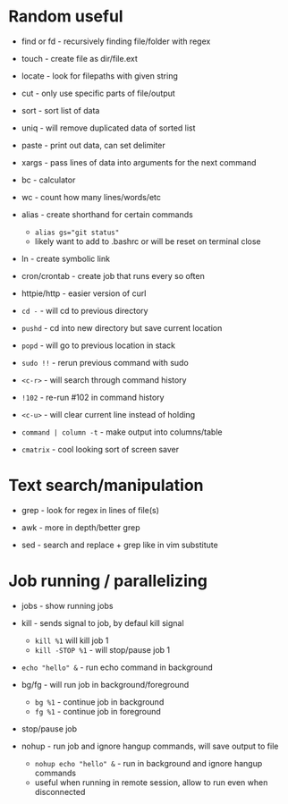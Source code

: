 # Random useful

* find or fd - recursively finding file/folder with regex

* touch - create file as dir/file.ext

* locate - look for filepaths with given string

* cut - only use specific parts of file/output

* sort - sort list of data

* uniq - will remove duplicated data of sorted list

* paste - print out data, can set delimiter

* xargs - pass lines of data into arguments for the next command

* bc - calculator

* wc - count how many lines/words/etc

* alias - create shorthand for certain commands
    * `alias gs="git status"`
    * likely want to add to .bashrc or will be reset on terminal close

* ln - create symbolic link

* cron/crontab - create job that runs every so often
* httpie/http - easier version of curl

* `cd -` - will cd to previous directory
* `pushd` - cd into new directory but save current location
* `popd` - will go to previous location in stack

* `sudo !!` - rerun previous command with sudo
* `<c-r>` - will search through command history
* `!102` - re-run #102 in command history
* `<c-u>` - will clear current line instead of holding <bs>
* `command | column -t` - make output into columns/table

* `cmatrix` - cool looking sort of screen saver

# Text search/manipulation

* grep - look for regex in lines of file(s)

* awk - more in depth/better grep

* sed - search and replace + grep like in vim substitute

# Job running / parallelizing

* jobs - show running jobs

* kill - sends signal to job, by defaul kill signal
    * `kill %1` will kill job 1
    * `kill -STOP %1` - will stop/pause job 1

* `echo "hello" &` - run echo command in background
* bg/fg - will run job in background/foreground
    * `bg %1` - continue job in background
    * `fg %1` - continue job in foreground

* <c-z> stop/pause job

* nohup - run job and ignore hangup commands, will save output to file
    * `nohup echo "hello" &` - run in background and ignore hangup commands
    * useful when running in remote session, allow to run even when disconnected
